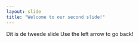 ```yaml
---
layout: slide
title: "Welcome to our second slide!"
---
```

Dit is de tweede slide
Use the left arrow to go back!
